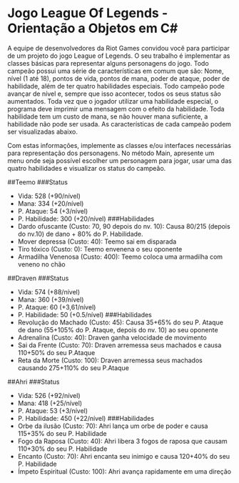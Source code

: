 # Jogo League Of Legends - Orientação a Objetos em C#

 A equipe de desenvolvedores da Riot Games convidou você para participar de um
projeto do jogo League of Legends. O seu trabalho é implementar as classes
básicas para representar alguns personagens do jogo. Todo campeão possui uma
série de características em comum que são: Nome, nível (1 até 18), pontos de vida,
pontos de mana, poder de ataque, poder de habilidade, além de ter quatro
habilidades especiais. Todo campeão pode avançar de nível e, sempre que isso
acontecer, todos os seus status são aumentados. Toda vez que o jogador utilizar
uma habilidade especial, o programa deve imprimir uma mensagem com o efeito da
habilidade. Toda habilidade tem um custo de mana, se não houver mana suficiente,
a habilidade não pode ser usada. As características de cada campeão podem ser
visualizadas abaixo.


Com estas informações, implemente as classes e/ou interfaces necessárias
para representação dos personagens. No método Main, apresente um menu onde
seja possível escolher um personagem para jogar, usar uma das quatro habilidades
e visualizar os status do campeão.

##Teemo
###Status
- Vida: 528 (+90/nível)
-  Mana: 334 (+20/nível)
-  P. Ataque: 54 (+3/nível)
-  P. Habilidade: 300 (+20/nível)
###Habilidades
-  Dardo ofuscante (Custo: 70, 90 depois do nv. 10): Causa 80/215 (depois do nv.10) de dano + 80% do P. Habilidade.
-  Mover depressa (Custo: 40): Teemo sai em disparada
-  Tiro tóxico (Custo: 0): Teemo envenena o seu oponente
-  Armadilha Venenosa (Custo: 400): Teemo coloca uma armadilha com veneno no chão

##Draven
###Status
- Vida: 574 (+88/nível)
- Mana: 360 (+39/nível)
- P. Ataque: 60 (+3,61/nível)
- P. Habilidade: 50 (+0.5/nível)
###Habilidades
- Revolução do Machado (Custo: 45): Causa 35+65% do seu P. Ataque de dano (55+105% do P. Ataque, depois do nv. 10) ao seu oponente
- Adrenalina (Custo: 40): Draven ganha velocidade de movimento
- Sai da Frente (Custo: 70): Draven arremessa seus machados e causa 110+50% do seu P.Ataque
- Reta da Morte (Custo: 100): Draven arremessa seus machados causando 275+110% do seu P.Ataque


##Ahri
###Status
- Vida: 526 (+92/nível)
- Mana: 418 (+25/nível)
- P. Ataque: 53 (+3/nível)
- P. Habilidade: 450 (+22/nível)
###Habilidades
- Orbe da ilusão (Custo: 70): Ahri lança um orbe de poder e causa 115+35% do seu P. Habilidade
- Fogo da Raposa (Custo: 40): Ahri libera 3 fogos de raposa que causam 110+30% do seu P. Habilidade
- Encanto (Custo: 70): Ahri encanta seu inimigo e causa 120+40% do seu P. Habilidade
- Ímpeto Espiritual (Custo: 100): Ahri avança rapidamente em uma direção
